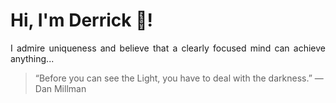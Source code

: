 # Hi, I'm Derrick 👋!
<p align="justify">I admire uniqueness and believe that a clearly focused mind can achieve anything...</p> 
<!-- #quote-start -->
<blockquote>&ldquo;Before you can see the Light, you have to deal with the darkness.&rdquo; &mdash; <footer>Dan Millman</footer></blockquote>
<!-- #quote-end -->
